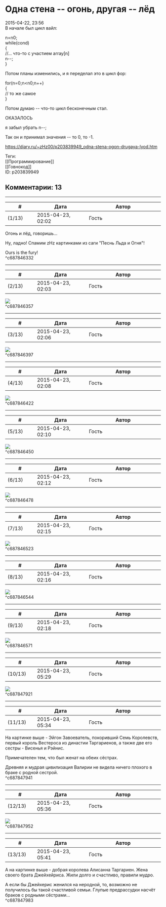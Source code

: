Одна стена -- огонь, другая -- лёд
==================================

  
2015-04-22, 23:56  
 В начале был цикл вайл:   
   
 n=n0;   
 while(cond)   
 {   
 //... что-то с участием array[n]   
 n--;   
 }   
   
 Потом планы изменились, и я переделал это в цикл фор:   
   
 for(n=0;n<n0;n++)   
 {   
 // то же самое   
 }   
   
 Потом думаю -- что-то цикл бесконечным стал.   
   
 ОКАЗАЛОСЬ   
   
 я забыл убрать n--;   
   
 Так он и принимал значения -- то 0, то -1.   
  
<https://diary.ru/~zHz00/p203839949_odna-stena-ogon-drugaya-lyod.htm>  
  
Теги:  
[[Программирование]]  
[[Говнокод]]  
ID: p203839949  


Комментарии: 13
---------------

  


---



|         #         |              Дата              |                     Автор                     |           ID           |
| --- | --- | --- | --- |
| (1/13) | 2015-04-23, 02:02 | Гость | c687846332 |

  
 Огонь и лёд, говоришь...   
   
 Ну, ладно! Спамим zHz картинками из саги "Песнь Льда и Огня"!   
   
 Ours is the fury!   
 ^c687846332

---



|         #         |              Дата              |                     Автор                     |           ID           |
| --- | --- | --- | --- |
| (2/13) | 2015-04-23, 02:03 | Гость | c687846357 |

  
 ![](pics/game_of_thrones_6e497adb.jpg)   
 ^c687846357

---



|         #         |              Дата              |                     Автор                     |           ID           |
| --- | --- | --- | --- |
| (3/13) | 2015-04-23, 02:06 | Гость | c687846397 |

  
 ![](pics/041511thrones2.jpg)   
 ^c687846397

---



|         #         |              Дата              |                     Автор                     |           ID           |
| --- | --- | --- | --- |
| (4/13) | 2015-04-23, 02:08 | Гость | c687846422 |

  
 ![](pics/0471746001396433638_22213_600x458.jpg)   
 ^c687846422

---



|         #         |              Дата              |                     Автор                     |           ID           |
| --- | --- | --- | --- |
| (5/13) | 2015-04-23, 02:10 | Гость | c687846450 |

  
 ![](pics/1365803009_2342342.jpg)   
 ^c687846450

---



|         #         |              Дата              |                     Автор                     |           ID           |
| --- | --- | --- | --- |
| (6/13) | 2015-04-23, 02:12 | Гость | c687846478 |

  
 ![](pics/resize_image.jpg)   
 ^c687846478

---



|         #         |              Дата              |                     Автор                     |           ID           |
| --- | --- | --- | --- |
| (7/13) | 2015-04-23, 02:15 | Гость | c687846523 |

  
 ![](pics/got-game-of-thrones-32935019-1280-720.jpg)   
 ^c687846523

---



|         #         |              Дата              |                     Автор                     |           ID           |
| --- | --- | --- | --- |
| (8/13) | 2015-04-23, 02:16 | Гость | c687846544 |

  
 ![](pics/monami-pastel-boyadaki-tacli-itici-sevimsiz-cocuk_494392.jpg)   
 ^c687846544

---



|         #         |              Дата              |                     Автор                     |           ID           |
| --- | --- | --- | --- |
| (9/13) | 2015-04-23, 02:18 | Гость | c687846571 |

  
 ![](pics/74426547.jpg)   
 ^c687846571

---



|         #         |              Дата              |                     Автор                     |           ID           |
| --- | --- | --- | --- |
| (10/13) | 2015-04-23, 05:29 | Гость | c687847921 |

  
 ![](pics/d8d6f6c68bd3.jpg)   
 ^c687847921

---



|         #         |              Дата              |                     Автор                     |           ID           |
| --- | --- | --- | --- |
| (11/13) | 2015-04-23, 05:34 | Гость | c687847941 |

  
 На картинке выше - Эйгон Завоеватель, покоривший Семь Королевств, первый король Вестероса из династии Таргариенов, а также две его сестры - Висенья и Рэйнис.   
   
 Примечателен тем, что был женат на обеих сёстрах.   
   
 Древняя и мудрая цивилизация Валирии не видела ничего плохого в браке с родной сестрой.   
 ^c687847941

---



|         #         |              Дата              |                     Автор                     |           ID           |
| --- | --- | --- | --- |
| (12/13) | 2015-04-23, 05:36 | Гость | c687847952 |

  
 ![](pics/Alysanne_Targrayen.jpg)   
 ^c687847952

---



|         #         |              Дата              |                     Автор                     |           ID           |
| --- | --- | --- | --- |
| (13/13) | 2015-04-23, 05:41 | Гость | c687847983 |

  
 А на картинке выше - добрая королева Алисанна Таргариен. Жена своего брата Джейхейриса. Жили долго и счастливо, правили мудро.   
   
 А если бы Джейхерис женился на неродной, то, возможно не получилось бы такой счастливой семьи. Глупые предрассудки насчёт браков с родными сёстрами...   
 ^c687847983